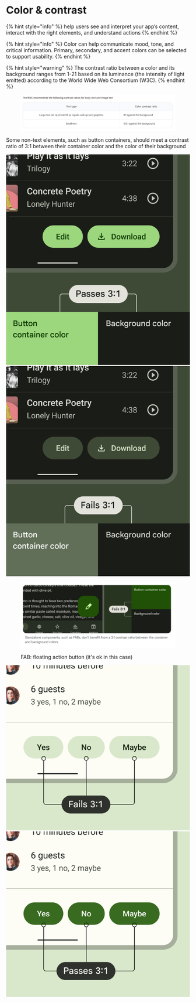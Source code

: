 # Color & contrast

{% hint style="info" %}
help users see and interpret your app’s content, interact with the right elements, and understand actions
{% endhint %}

{% hint style="info" %}
Color can help communicate mood, tone, and critical information. Primary, secondary, and accent colors can be selected to support usability.
{% endhint %}

{% hint style="warning" %}
The contrast ratio between a color and its background ranges from 1-21 based on its luminance (the intensity of light emitted) according to the World Wide Web Consortium (W3C).
{% endhint %}

<figure><img src="../.gitbook/assets/image (5).png" alt=""><figcaption></figcaption></figure>

Some non-text elements, such as button containers, should meet a contrast ratio of 3:1 between their container color and the color of their background

![](<../.gitbook/assets/image (3).png>)![](<../.gitbook/assets/image (4).png>)

<figure><img src="../.gitbook/assets/image (2).png" alt=""><figcaption><p>FAB: floating action button (it's ok in this case)</p></figcaption></figure>

![](<../.gitbook/assets/image (7).png>)![](../.gitbook/assets/image.png)
